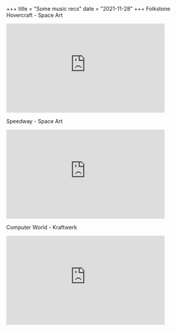 +++
title = "Some music recs"
date = "2021-11-28"
+++
Folkstone Hovercraft - Space Art

<iframe width="420" height="236" src="https://www.youtube.com/embed/_LRC-ZGWAwg" title="YouTube video player" frameborder="0" allow="accelerometer; autoplay; clipboard-write; encrypted-media; gyroscope; picture-in-picture" allowfullscreen></iframe>

Speedway - Space Art

<iframe width="420" height="236" src="https://www.youtube.com/embed/E9gOY773vXY" title="YouTube video player" frameborder="0" allow="accelerometer; autoplay; clipboard-write; encrypted-media; gyroscope; picture-in-picture" allowfullscreen></iframe>

Computer World - Kraftwerk

<iframe width="420" height="236" src="https://www.youtube.com/embed/5ybQWD6N6Zo" title="YouTube video player" frameborder="0" allow="accelerometer; autoplay; clipboard-write; encrypted-media; gyroscope; picture-in-picture" allowfullscreen></iframe>